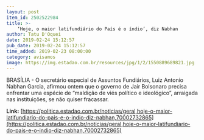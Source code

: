 ```yaml
---
layout: post
item_id: 2502522984
title: >-
    ‘Hoje, o maior latifundiário do País é o índio’, diz Nabhan
author: Tatu D'Oquei
date: 2019-02-24 15:12:57
pub_date: 2019-02-24 15:12:57
time_added: 2019-02-23 08:00:00
category: avisamos
image: https://img.estadao.com.br/resources/jpg/1/2/1550889689821.jpg
---
```


BRASÍLIA - O secretário especial de Assuntos Fundiários, Luiz Antonio Nabhan Garcia, afirmou ontem que o governo de Jair Bolsonaro precisa enfrentar uma espécie de “maldição de viés político e ideológico”, arraigada nas instituições, se não quiser fracassar.

**Link:** [https://politica.estadao.com.br/noticias/geral,hoje-o-maior-latifundiario-do-pais-e-o-indio-diz-nabhan,70002732865](https://politica.estadao.com.br/noticias/geral,hoje-o-maior-latifundiario-do-pais-e-o-indio-diz-nabhan,70002732865)

